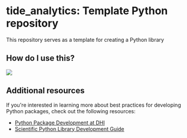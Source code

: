 # tide_analytics: Template Python repository

This repository serves as a template for creating a Python library

## How do I use this?

![](images/tide_analytics_logo)


## Additional resources

If you're interested in learning more about best practices for developing Python packages, check out the following resources:

- [Python Package Development at DHI](https://dhi.github.io/python-package-development/)
- [Scientific Python Library Development Guide](https://learn.scientific-python.org/development/)

